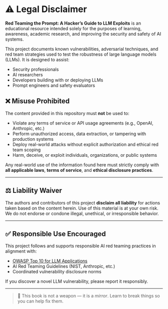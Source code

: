 # ⚠️ Legal Disclaimer

**Red Teaming the Prompt: A Hacker’s Guide to LLM Exploits** is an educational resource intended solely for the purposes of learning, awareness, academic research, and improving the security and safety of AI systems.

This project documents known vulnerabilities, adversarial techniques, and red team strategies used to test the robustness of large language models (LLMs). It is designed to assist:

- Security professionals
- AI researchers
- Developers building with or deploying LLMs
- Prompt engineers and safety evaluators

## ❌ Misuse Prohibited

The content provided in this repository must **not** be used to:

- Violate any terms of service or API usage agreements (e.g., OpenAI, Anthropic, etc.)
- Perform unauthorized access, data extraction, or tampering with production systems
- Deploy real-world attacks without explicit authorization and ethical red team scoping
- Harm, deceive, or exploit individuals, organizations, or public systems

Any real-world use of the information found here must strictly comply with **all applicable laws**, **terms of service**, and **ethical disclosure practices**.

---

## ⚖️ Liability Waiver

The authors and contributors of this project **disclaim all liability** for actions taken based on the content herein. Use of this material is at your own risk. We do not endorse or condone illegal, unethical, or irresponsible behavior.

---

## ✅ Responsible Use Encouraged

This project follows and supports responsible AI red teaming practices in alignment with:

- [OWASP Top 10 for LLM Applications](https://owasp.org/www-project-top-10-for-large-language-model-applications/)
- AI Red Teaming Guidelines (NIST, Anthropic, etc.)
- Coordinated vulnerability disclosure norms

If you discover a novel LLM vulnerability, please report it responsibly.

---

> 🧠 This book is not a weapon — it is a _mirror_. Learn to break things so you can help fix them.
